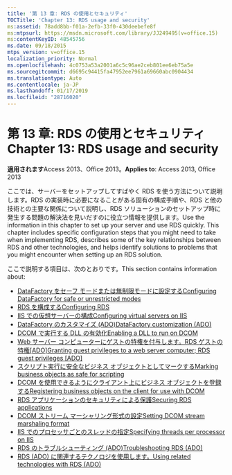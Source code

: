 ```yaml
---
title: '第 13 章: RDS の使用とセキュリティ'
TOCTitle: 'Chapter 13: RDS usage and security'
ms:assetid: 78add8bb-f01a-2efb-33f0-430deebefe8f
ms:mtpsurl: https://msdn.microsoft.com/library/JJ249495(v=office.15)
ms:contentKeyID: 48545756
ms.date: 09/18/2015
mtps_version: v=office.15
localization_priority: Normal
ms.openlocfilehash: 4c0753a53a2001a6c5c96ae2ceb801ee6eb75a5e
ms.sourcegitcommit: d6695c94415fa47952ee7961a69660abc0904434
ms.translationtype: Auto
ms.contentlocale: ja-JP
ms.lasthandoff: 01/17/2019
ms.locfileid: "28716020"
---
```

# <a name="chapter-13-rds-usage-and-security"></a><span data-ttu-id="633b6-102">第 13 章: RDS の使用とセキュリティ</span><span class="sxs-lookup"><span data-stu-id="633b6-102">Chapter 13: RDS usage and security</span></span>

<span data-ttu-id="633b6-103">**適用されます**Access 2013、Office 2013。</span><span class="sxs-lookup"><span data-stu-id="633b6-103">**Applies to**: Access 2013, Office 2013</span></span>

<span data-ttu-id="633b6-p101">ここでは、サーバーをセットアップしてすばやく RDS を使う方法について説明します。RDS の実装時に必要になることがある固有の構成手順や、RDS と他の技術との主要な関係について説明し、RDS ソリューションのセットアップ時に発生する問題の解決法を見いだすのに役立つ情報を提供します。</span><span class="sxs-lookup"><span data-stu-id="633b6-p101">Use the information in this chapter to set up your server and use RDS quickly. This chapter includes specific configuration steps that you might need to take when implementing RDS, describes some of the key relationships between RDS and other technologies, and helps identify solutions to problems that you might encounter when setting up an RDS solution.</span></span>

<span data-ttu-id="633b6-106">ここで説明する項目は、次のとおりです。</span><span class="sxs-lookup"><span data-stu-id="633b6-106">This section contains information about:</span></span>

- [<span data-ttu-id="633b6-107">DataFactory をセーフ モードまたは無制限モードに設定する</span><span class="sxs-lookup"><span data-stu-id="633b6-107">Configuring DataFactory for safe or unrestricted modes</span></span>](configuring-datafactory-for-safe-or-unrestricted-modes.md)
- [<span data-ttu-id="633b6-108">RDS を構成する</span><span class="sxs-lookup"><span data-stu-id="633b6-108">Configuring RDS</span></span>](configuring-rds.md)
- [<span data-ttu-id="633b6-109">IIS での仮想サーバーの構成</span><span class="sxs-lookup"><span data-stu-id="633b6-109">Configuring virtual servers on IIS</span></span>](configuring-virtual-servers-on-iis.md)
- [<span data-ttu-id="633b6-110">DataFactory のカスタマイズ (ADO)</span><span class="sxs-lookup"><span data-stu-id="633b6-110">DataFactory customization (ADO)</span></span>](datafactory-customization.md)
- [<span data-ttu-id="633b6-111">DCOM で実行する DLL の有効化</span><span class="sxs-lookup"><span data-stu-id="633b6-111">Enabling a DLL to run on DCOM</span></span>](enabling-a-dll-to-run-on-dcom.md)
- <span data-ttu-id="633b6-112">[Web サーバー コンピューターにゲストの特権を付与します。RDS ゲストの特権\[ADO\]](granting-guest-privileges-to-a-web-server-computer;-rds-guest-privileges.md)</span><span class="sxs-lookup"><span data-stu-id="633b6-112">[Granting guest privileges to a web server computer; RDS guest privileges \[ADO\]](granting-guest-privileges-to-a-web-server-computer;-rds-guest-privileges.md)</span></span>
- [<span data-ttu-id="633b6-113">スクリプト実行に安全なビジネス オブジェクトとしてマークする</span><span class="sxs-lookup"><span data-stu-id="633b6-113">Marking business objects as safe for scripting</span></span>](marking-business-objects-as-safe-for-scripting.md)
- [<span data-ttu-id="633b6-114">DCOM を使用できるようにクライアント上にビジネス オブジェクトを登録する</span><span class="sxs-lookup"><span data-stu-id="633b6-114">Registering business objects on the client for use with DCOM</span></span>](registering-business-objects-on-the-client-for-use-with-dcom.md)
- [<span data-ttu-id="633b6-115">RDS アプリケーションのセキュリティによる保護</span><span class="sxs-lookup"><span data-stu-id="633b6-115">Securing RDS applications</span></span>](securing-rds-applications.md)
- [<span data-ttu-id="633b6-116">DCOM ストリーム マーシャリング形式の設定</span><span class="sxs-lookup"><span data-stu-id="633b6-116">Setting DCOM stream marshaling format</span></span>](setting-dcom-stream-marshaling-format.md)
- [<span data-ttu-id="633b6-117">IIS でのプロセッサごとのスレッドの指定</span><span class="sxs-lookup"><span data-stu-id="633b6-117">Specifying threads per processor on IIS</span></span>](specifying-threads-per-processor-on-iis.md)
- [<span data-ttu-id="633b6-118">RDS のトラブルシューティング (ADO)</span><span class="sxs-lookup"><span data-stu-id="633b6-118">Troubleshooting RDS (ADO)</span></span>](troubleshooting-rds.md)
- [<span data-ttu-id="633b6-119">RDS (ADO) に関連するテクノロジを使用します。</span><span class="sxs-lookup"><span data-stu-id="633b6-119">Using related technologies with RDS (ADO)</span></span>](using-related-technologies-with-rds.md)














